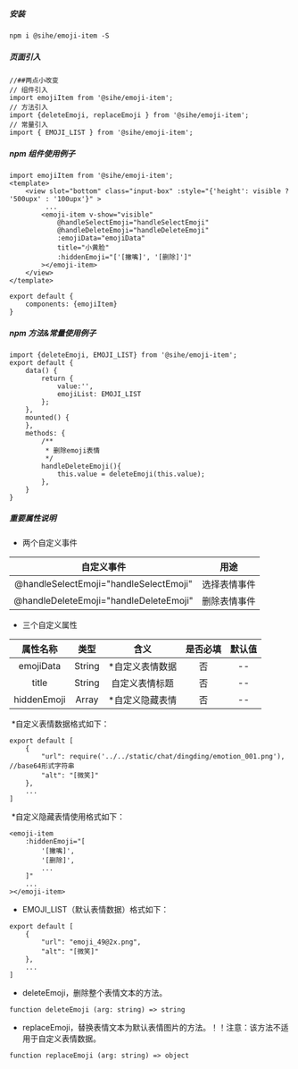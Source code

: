 ##### 安装

```
npm i @sihe/emoji-item -S
```

##### 页面引入


```
//##两点小改变
// 组件引入 
import emojiItem from '@sihe/emoji-item';
// 方法引入
import {deleteEmoji, replaceEmoji } from '@sihe/emoji-item';
// 常量引入 
import { EMOJI_LIST } from '@sihe/emoji-item';
```

##### npm 组件使用例子

```
import emojiItem from '@sihe/emoji-item';
<template>
	<view slot="bottom" class="input-box" :style="{'height': visible ? '500upx' : '100upx'}" >
		 ...
		<emoji-item v-show="visible"
			@handleSelectEmoji="handleSelectEmoji"
			@handleDeleteEmoji="handleDeleteEmoji"
			:emojiData="emojiData"
			title="小黄脸"
			:hiddenEmoji="['[撇嘴]', '[删除]']"
		></emoji-item>
	</view>
</template>

export default {
	components: {emojiItem}
}
```
##### npm 方法&常量使用例子
```
import {deleteEmoji, EMOJI_LIST} from '@sihe/emoji-item';
export default {
	data() {
		return {
			value:'',
			emojiList: EMOJI_LIST
		};
	},
	mounted() {
	},
	methods: {
		/**
		 * 删除emoji表情
		 */
		handleDeleteEmoji(){
			this.value = deleteEmoji(this.value);
		},
	}
}
```

##### 重要属性说明

- 两个自定义事件

|               自定义事件               |     用途     |
| :------------------------------------: | :----------: |
| @handleSelectEmoji="handleSelectEmoji" | 选择表情事件 |
| @handleDeleteEmoji="handleDeleteEmoji" | 删除表情事件 |

- 三个自定义属性

|  属性名称   |  类型  |      含义       | 是否必填 | 默认值 |
| :---------: | :----: | :-------------: | :------: | :----: |
|  emojiData  | String | *自定义表情数据 |    否    |   --   |
|    title    | String | 自定义表情标题  |    否    |   --   |
| hiddenEmoji | Array  | *自定义隐藏表情 |    否    |   --   |

​	*自定义表情数据格式如下：

```
export default [
	{
		"url": require('../../static/chat/dingding/emotion_001.png'), //base64形式字符串
		"alt": "[微笑]"
	},
    ...
]
```

​	*自定义隐藏表情使用格式如下：

```
<emoji-item
    :hiddenEmoji="[
		'[撇嘴]',
		'[删除]',
		...
	]"
    ...
></emoji-item>
```

- EMOJI_LIST（默认表情数据）格式如下：

```
export default [
	{
		"url": "emoji_49@2x.png",
		"alt": "[微笑]"
	},
	...
]
```

- deleteEmoji，删除整个表情文本的方法。

```
function deleteEmoji (arg: string) => string
```

- replaceEmoji，替换表情文本为默认表情图片的方法。！！注意：该方法不适用于自定义表情数据。

```
function replaceEmoji (arg: string) => object
```
